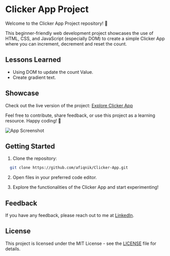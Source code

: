 
# Clicker App Project

Welcome to the Clicker App Project repository! 🚀

This beginner-friendly web development project showcases the use of HTML, CSS, and JavaScript (especially DOM) to create a simple Clicker App where you can increment, decrement and reset the count.


## Lessons Learned

- Using DOM to update the count Value.
- Create gradient text.

## Showcase

Check out the live version of the project: [Explore Clicker App](https://afiqnik.github.io/Clicker-App/)

Feel free to contribute, share feedback, or use this project as a learning resource. Happy coding! 🌟

![App Screenshot](https://private-user-images.githubusercontent.com/117086130/295240558-0ef9c797-559e-4006-b8d7-7abe60670b5d.PNG?jwt=eyJhbGciOiJIUzI1NiIsInR5cCI6IkpXVCJ9.eyJpc3MiOiJnaXRodWIuY29tIiwiYXVkIjoicmF3LmdpdGh1YnVzZXJjb250ZW50LmNvbSIsImtleSI6ImtleTUiLCJleHAiOjE3MDQ4MTE3MTUsIm5iZiI6MTcwNDgxMTQxNSwicGF0aCI6Ii8xMTcwODYxMzAvMjk1MjQwNTU4LTBlZjljNzk3LTU1OWUtNDAwNi1iOGQ3LTdhYmU2MDY3MGI1ZC5QTkc_WC1BbXotQWxnb3JpdGhtPUFXUzQtSE1BQy1TSEEyNTYmWC1BbXotQ3JlZGVudGlhbD1BS0lBVkNPRFlMU0E1M1BRSzRaQSUyRjIwMjQwMTA5JTJGdXMtZWFzdC0xJTJGczMlMkZhd3M0X3JlcXVlc3QmWC1BbXotRGF0ZT0yMDI0MDEwOVQxNDQzMzVaJlgtQW16LUV4cGlyZXM9MzAwJlgtQW16LVNpZ25hdHVyZT1lMjYxYWQyOTY2MmQ3NmU2OGUyYzUzZmEwZDljY2VjMmRkZGQ5OGU3OWM0NmU1NmU1OWY4NTA0NTMzZmFiYWIwJlgtQW16LVNpZ25lZEhlYWRlcnM9aG9zdCZhY3Rvcl9pZD0wJmtleV9pZD0wJnJlcG9faWQ9MCJ9.dx9VVnq1NDeyJu_DINmqi4EVv5B_lpKfMqXDUBPnOXU)


## Getting Started

1. Clone the repository:

```bash
  git clone https://github.com/afiqnik/Clicker-App.git
```


2. Open files in your preferred code editor.

3. Explore the functionalities of the Clicker App and start experimenting!
## Feedback

If you have any feedback, please reach out to me at [LinkedIn](https://www.linkedin.com/in/nik-muhammad-afiq/).


## License

This project is licensed under the MIT License - see the [LICENSE](https://choosealicense.com/licenses/mit/) file for details.

